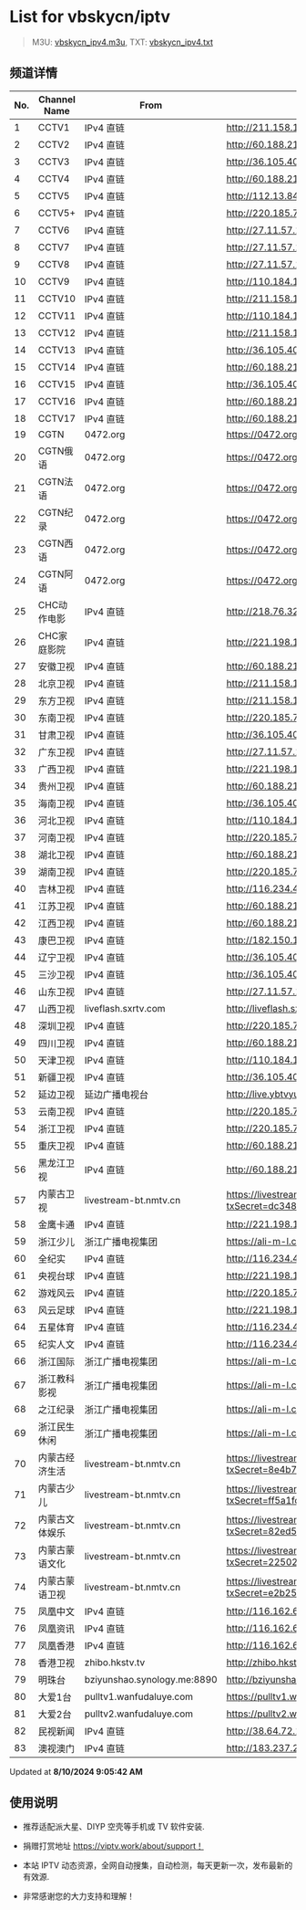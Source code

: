 # List for **vbskycn/iptv**

> M3U: [vbskycn_ipv4.m3u](./vbskycn_ipv4.m3u ), TXT: [vbskycn_ipv4.txt](./txt/vbskycn_ipv4.txt )

## 频道详情

| No. | Channel Name | From | Source |
| --- | ------------ | ---- | ------ |
| 1 | CCTV1 | IPv4 直链 | <http://211.158.155.254:8002/udp/225.0.4.74:7980> |
| 2 | CCTV2 | IPv4 直链 | <http://60.188.210.164:9999/udp/233.50.200.25:5140> |
| 3 | CCTV3 | IPv4 直链 | <http://36.105.40.130:8084/udp/238.125.1.21:5140> |
| 4 | CCTV4 | IPv4 直链 | <http://60.188.210.164:9999/udp/233.50.200.101:5140> |
| 5 | CCTV5 | IPv4 直链 | <http://112.13.84.36/5gtvtbv52.live.bestvcdn.com.cn/live/program/live/cctv5hd8m/8000000/mnf.m3u8> |
| 6 | CCTV5+ | IPv4 直链 | <http://220.185.70.131:9999/udp/233.50.201.220:5140> |
| 7 | CCTV6 | IPv4 直链 | <http://27.11.57.137:8002/udp/225.0.4.144:7980> |
| 8 | CCTV7 | IPv4 直链 | <http://27.11.57.137:8002/udp/225.0.4.127:7980> |
| 9 | CCTV8 | IPv4 直链 | <http://27.11.57.137:8002/udp/225.0.4.137:7980> |
| 10 | CCTV9 | IPv4 直链 | <http://110.184.18.208:4022/udp/239.93.1.24:5140> |
| 11 | CCTV10 | IPv4 直链 | <http://211.158.155.254:8002/udp/225.0.4.130:7980> |
| 12 | CCTV11 | IPv4 直链 | <http://110.184.18.208:4022/udp/239.93.0.102:5140> |
| 13 | CCTV12 | IPv4 直链 | <http://211.158.155.254:8002/udp/225.0.4.129:7980> |
| 14 | CCTV13 | IPv4 直链 | <http://36.105.40.130:8084/udp/238.125.5.31:5140> |
| 15 | CCTV14 | IPv4 直链 | <http://60.188.210.164:9999/udp/233.50.200.103:5140> |
| 16 | CCTV15 | IPv4 直链 | <http://36.105.40.130:8084/udp/238.125.3.213:5140> |
| 17 | CCTV16 | IPv4 直链 | <http://60.188.210.164:9999/udp/233.50.200.112:5140> |
| 18 | CCTV17 | IPv4 直链 | <http://60.188.210.164:9999/udp/233.50.200.113:5140> |
| 19 | CGTN | 0472.org | <https://0472.org/hls/cgtn.m3u8> |
| 20 | CGTN俄语 | 0472.org | <https://0472.org/hls/cgtne.m3u8> |
| 21 | CGTN法语 | 0472.org | <https://0472.org/hls/cgtnf.m3u8> |
| 22 | CGTN纪录 | 0472.org | <https://0472.org/hls/cgtnd.m3u8> |
| 23 | CGTN西语 | 0472.org | <https://0472.org/hls/cgtnx.m3u8> |
| 24 | CGTN阿语 | 0472.org | <https://0472.org/hls/cgtna.m3u8> |
| 25 | CHC动作电影 | IPv4 直链 | <http://218.76.32.193:9901/tsfile/live/1020_1.m3u8> |
| 26 | CHC家庭影院 | IPv4 直链 | <http://221.198.195.117:8888/udp/225.1.1.213:5002> |
| 27 | 安徽卫视 | IPv4 直链 | <http://60.188.210.164:9999/udp/233.50.200.106:5140> |
| 28 | 北京卫视 | IPv4 直链 | <http://211.158.155.254:8002/udp/225.0.4.78:7980> |
| 29 | 东方卫视 | IPv4 直链 | <http://211.158.155.254:8002/udp/225.0.4.80:7980> |
| 30 | 东南卫视 | IPv4 直链 | <http://220.185.70.131:9999/udp/233.50.201.146:5140> |
| 31 | 甘肃卫视 | IPv4 直链 | <http://36.105.40.130:8084/udp/238.125.5.121:5140> |
| 32 | 广东卫视 | IPv4 直链 | <http://27.11.57.137:8002/udp/225.0.4.84:7980> |
| 33 | 广西卫视 | IPv4 直链 | <http://221.198.195.117:8888/udp/225.1.2.81:5002> |
| 34 | 贵州卫视 | IPv4 直链 | <http://60.188.210.164:9999/udp/233.50.201.142:5140> |
| 35 | 海南卫视 | IPv4 直链 | <http://36.105.40.130:8084/udp/238.125.1.68:5140> |
| 36 | 河北卫视 | IPv4 直链 | <http://110.184.18.208:4022/udp/239.93.0.132:5140> |
| 37 | 河南卫视 | IPv4 直链 | <http://220.185.70.131:9999/udp/233.50.201.144:5140> |
| 38 | 湖北卫视 | IPv4 直链 | <http://60.188.210.164:9999/udp/233.50.200.147:5140> |
| 39 | 湖南卫视 | IPv4 直链 | <http://220.185.70.131:9999/udp/233.50.200.190:5140> |
| 40 | 吉林卫视 | IPv4 直链 | <http://116.234.41.97:10001/udp/239.45.0.6:5140> |
| 41 | 江苏卫视 | IPv4 直链 | <http://60.188.210.164:9999/udp/233.50.200.144:5140> |
| 42 | 江西卫视 | IPv4 直链 | <http://60.188.210.164:9999/udp/233.50.200.119:5140> |
| 43 | 康巴卫视 | IPv4 直链 | <http://182.150.168.218:5555/udp/239.93.0.41:5140> |
| 44 | 辽宁卫视 | IPv4 直链 | <http://36.105.40.130:8084/udp/238.125.1.15:5140> |
| 45 | 三沙卫视 | IPv4 直链 | <http://36.105.40.130:8084/udp/238.125.5.114:5140> |
| 46 | 山东卫视 | IPv4 直链 | <http://27.11.57.137:8002/udp/225.0.4.199:7980> |
| 47 | 山西卫视 | liveflash.sxrtv.com | <http://liveflash.sxrtv.com/live/sxwshd.m3u8?sub_m3u8=true&edge_slice=true> |
| 48 | 深圳卫视 | IPv4 直链 | <http://220.185.70.131:9999/udp/233.50.200.188:5140> |
| 49 | 四川卫视 | IPv4 直链 | <http://60.188.210.164:9999/udp/233.50.200.118:5140> |
| 50 | 天津卫视 | IPv4 直链 | <http://110.184.18.208:4022/udp/239.93.0.167:5140> |
| 51 | 新疆卫视 | IPv4 直链 | <http://36.105.40.130:8084/udp/238.125.3.174:5140> |
| 52 | 延边卫视 | 延边广播电视台 | <http://live.ybtvyun.com/video/s10006-44f040627ca1/index.m3u8> |
| 53 | 云南卫视 | IPv4 直链 | <http://220.185.70.131:9999/udp/233.50.200.115:5140> |
| 54 | 浙江卫视 | IPv4 直链 | <http://220.185.70.131:9999/udp/233.50.201.100:5140> |
| 55 | 重庆卫视 | IPv4 直链 | <http://60.188.210.164:9999/udp/233.50.200.114:5140> |
| 56 | 黑龙江卫视 | IPv4 直链 | <http://60.188.210.164:9999/udp/233.50.200.189:5140> |
| 57 | 内蒙古卫视 | livestream-bt.nmtv.cn | <https://livestream-bt.nmtv.cn/nmtv/2314general.m3u8?txSecret=dc348a27bd36fe1bd63562af5e7269ea&txTime=771EF880> |
| 58 | 金鹰卡通 | IPv4 直链 | <http://221.198.195.117:8888/udp/225.1.2.236:5002> |
| 59 | 浙江少儿 | 浙江广播电视集团 | <https://ali-m-l.cztv.com/channels/lantian/channel008/1080p.m3u8> |
| 60 | 全纪实 | IPv4 直链 | <http://116.234.41.97:10001/udp/239.45.3.135:5140> |
| 61 | 央视台球 | IPv4 直链 | <http://221.198.195.117:8888/udp/225.1.2.170:5002> |
| 62 | 游戏风云 | IPv4 直链 | <http://220.185.70.131:9999/udp/233.50.200.14:5140> |
| 63 | 风云足球 | IPv4 直链 | <http://221.198.195.117:8888/udp/225.1.2.168:5002> |
| 64 | 五星体育 | IPv4 直链 | <http://116.234.41.97:10001/udp/239.45.3.210:5140> |
| 65 | 纪实人文 | IPv4 直链 | <http://116.234.41.97:10001/udp/239.45.3.212:5140> |
| 66 | 浙江国际 | 浙江广播电视集团 | <https://ali-m-l.cztv.com/channels/lantian/channel010/1080p.m3u8> |
| 67 | 浙江教科影视 | 浙江广播电视集团 | <https://ali-m-l.cztv.com/channels/lantian/channel004/1080p.m3u8> |
| 68 | 之江纪录 | 浙江广播电视集团 | <https://ali-m-l.cztv.com/channels/lantian/channel012/1080p.m3u8> |
| 69 | 浙江民生休闲 | 浙江广播电视集团 | <https://ali-m-l.cztv.com/channels/lantian/channel006/1080p.m3u8> |
| 70 | 内蒙古经济生活 | livestream-bt.nmtv.cn | <https://livestream-bt.nmtv.cn/nmtv/2317general.m3u8?txSecret=8e4b7cf6a2c8a75f74aef1a8a07cef43&txTime=771E8800> |
| 71 | 内蒙古少儿 | livestream-bt.nmtv.cn | <https://livestream-bt.nmtv.cn/nmtv/2318general.m3u8?txSecret=ff5a1fd70ea228ee35b0d29895f37c56&txTime=771E8800> |
| 72 | 内蒙古文体娱乐 | livestream-bt.nmtv.cn | <https://livestream-bt.nmtv.cn/nmtv/2319general.m3u8?txSecret=82ed51a2a4cbf85b62fec8ef2bfe4529&txTime=771E8800> |
| 73 | 内蒙古蒙语文化 | livestream-bt.nmtv.cn | <https://livestream-bt.nmtv.cn/nmtv/2321general.m3u8?txSecret=2250268a1d326dbbc4cbf0ba32649ca5&txTime=771E8800> |
| 74 | 内蒙古蒙语卫视 | livestream-bt.nmtv.cn | <https://livestream-bt.nmtv.cn/nmtv/2315general.m3u8?txSecret=e2b255285dd119a92c8aa5cdf00f8b84&txTime=771EF880> |
| 75 | 凤凰中文 | IPv4 直链 | <http://116.162.6.192/1.v.smtcdns.net/qctv.fengshows.cn/live/0701pcc72.m3u8> |
| 76 | 凤凰资讯 | IPv4 直链 | <http://116.162.6.192/1.v.smtcdns.net/qctv.fengshows.cn/live/0701pin72.m3u8> |
| 77 | 凤凰香港 | IPv4 直链 | <http://116.162.6.192/1.v.smtcdns.net/qctv.fengshows.cn/live/0701phk72.m3u8> |
| 78 | 香港卫视 | zhibo.hkstv.tv | <http://zhibo.hkstv.tv/livestream/mutfysrq/playlist.m3u8> |
| 79 | 明珠台 | bziyunshao.synology.me:8890 | <http://bziyunshao.synology.me:8890/bysid/2> |
| 80 | 大爱1台 | pulltv1.wanfudaluye.com | <https://pulltv1.wanfudaluye.com/live/tv1.m3u8> |
| 81 | 大爱2台 | pulltv2.wanfudaluye.com | <https://pulltv2.wanfudaluye.com/live/tv2.m3u8> |
| 82 | 民视新闻 | IPv4 直链 | <http://38.64.72.148:80/hls/modn/list/4012/chunklist1.m3u8> |
| 83 | 澳视澳门 | IPv4 直链 | <http://183.237.246.14:9931/tsfile/live/1039_1.m3u8> |

Updated at **8/10/2024 9:05:42 AM**

## 使用说明

- 推荐适配派大星、DIYP 空壳等手机或 TV 软件安装.

- 捐赠打赏地址 <https://viptv.work/about/support！>

- 本站 IPTV 动态资源，全网自动搜集，自动检测，每天更新一次，发布最新的有效源.

- 非常感谢您的大力支持和理解！
